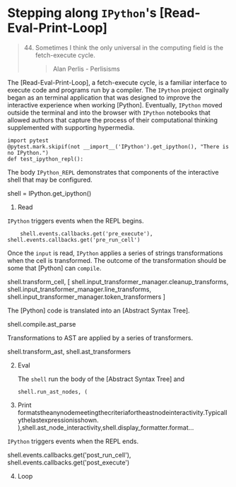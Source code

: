 # Stepping along `IPython`'s [Read-Eval-Print-Loop]

> 44. Sometimes I think the only universal in the computing field is the fetch-execute cycle.
>     > Alan Perlis - Perlisisms

The [Read-Eval-Print-Loop], a fetch-execute cycle, is a familiar interface to execute code and
programs run by a compiler. The `IPython` project orginally began as an
terminal application that was designed to improve the interactive experience
when working [Python]. Eventually, `IPython` moved outside the terminal and
into the browser with `IPython` notebooks that allowed authors that capture
the process of their computational thinking supplemented with supporting
hypermedia.

    import pytest
    @pytest.mark.skipif(not __import__('IPython').get_ipython(), "There is no IPython.")
    def test_ipython_repl():

The body `IPython_REPL` demonstrates that components of the interactive shell that may be configured.

shell = IPython.get_ipython()

1. Read

`IPython` triggers events when the REPL begins.

        shell.events.callbacks.get('pre_execute'), shell.events.callbacks.get('pre_run_cell')

Once the `input` is read, `IPython` applies a series of strings transformations when the cell is transformed.
The outcome of the transformation should be some that [Python] can `compile`.

shell.transform_cell, [
shell.input_transformer_manager.cleanup_transforms,
shell.input_transformer_manager.line_transforms,
shell.input_transformer_manager.token_transformers
]

The [Python] code is translated into an [Abstract Syntax Tree].

shell.compile.ast_parse

Transformations to AST are applied by a series of transformers.

shell.transform_ast, shell.ast_transformers

2.  Eval

    The `shell` run the body of the [Abstract Syntax Tree] and

        shell.run_ast_nodes, (

3.  Print
    formatstheanynodemeetingthecriteriafortheastnodeinteractivity.Typicallythelastexpressionisshown.  
    ),shell.ast_node_interactivity,shell.display_formatter.format...

`IPython` triggers events when the REPL ends.

shell.events.callbacks.get('post_run_cell'), shell.events.callbacks.get('post_execute')

4. Loop

